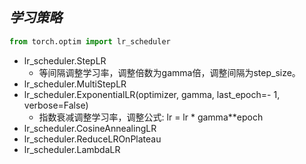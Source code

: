 
## _学习策略_

```python
from torch.optim import lr_scheduler
```

- lr_scheduler.StepLR
  -  等间隔调整学习率，调整倍数为gamma倍，调整间隔为step_size。
- lr_scheduler.MultiStepLR
- lr_scheduler.ExponentialLR(optimizer, gamma, last_epoch=- 1, verbose=False)
  - 指数衰减调整学习率，调整公式: lr = lr * gamma**epoch
- lr_scheduler.CosineAnnealingLR
- lr_scheduler.ReduceLROnPlateau
- lr_scheduler.LambdaLR